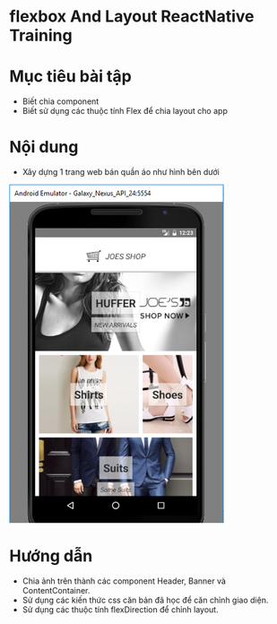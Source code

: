 # flexbox And Layout ReactNative Training

# Mục tiêu bài tập
- Biết chia component
- Biết sử dụng các thuộc tính Flex để chia layout cho app

# Nội dung
- Xây dựng 1 trang web bán quần áo như hình bên dưới

![web_fashion](https://github.com/anhtbok92/flexboxAndLayoutReactNativeTraining/blob/master/flexBox.PNG)

# Hướng dẫn
- Chia ảnh trên thành các component Header, Banner và ContentContainer.
- Sử dụng các kiến thức css căn bản đã học để căn chỉnh giao diện.
- Sử dụng các thuộc tính flexDirection để chỉnh layout.
